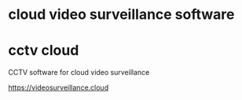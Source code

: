 # cloud video surveillance software
# cctv cloud
CCTV software for cloud video surveillance

https://videosurveillance.cloud
